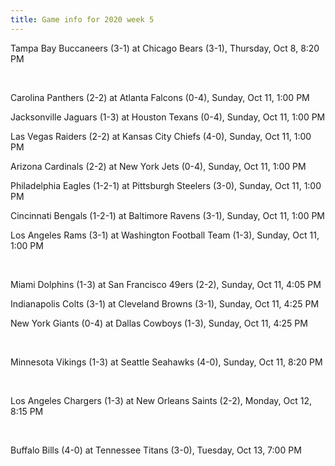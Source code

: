 ```yaml
---
title: Game info for 2020 week 5
---
```

Tampa Bay Buccaneers (3-1) at Chicago Bears (3-1), Thursday, Oct 8, 8:20 PM


<br/>

Carolina Panthers (2-2) at Atlanta Falcons (0-4), Sunday, Oct 11, 1:00 PM

Jacksonville Jaguars (1-3) at Houston Texans (0-4), Sunday, Oct 11, 1:00 PM

Las Vegas Raiders (2-2) at Kansas City Chiefs (4-0), Sunday, Oct 11, 1:00 PM

Arizona Cardinals (2-2) at New York Jets (0-4), Sunday, Oct 11, 1:00 PM

Philadelphia Eagles (1-2-1) at Pittsburgh Steelers (3-0), Sunday, Oct 11, 1:00 PM

Cincinnati Bengals (1-2-1) at Baltimore Ravens (3-1), Sunday, Oct 11, 1:00 PM

Los Angeles Rams (3-1) at Washington Football Team (1-3), Sunday, Oct 11, 1:00 PM


<br/>

Miami Dolphins (1-3) at San Francisco 49ers (2-2), Sunday, Oct 11, 4:05 PM

Indianapolis Colts (3-1) at Cleveland Browns (3-1), Sunday, Oct 11, 4:25 PM

New York Giants (0-4) at Dallas Cowboys (1-3), Sunday, Oct 11, 4:25 PM


<br/>

Minnesota Vikings (1-3) at Seattle Seahawks (4-0), Sunday, Oct 11, 8:20 PM


<br/>

Los Angeles Chargers (1-3) at New Orleans Saints (2-2), Monday, Oct 12, 8:15 PM


<br/>

Buffalo Bills (4-0) at Tennessee Titans (3-0), Tuesday, Oct 13, 7:00 PM

